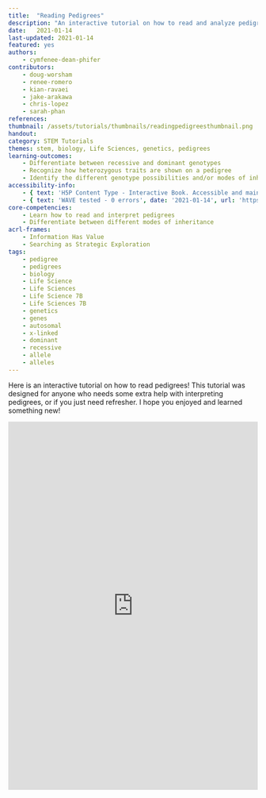```yaml
---
title:  "Reading Pedigrees"
description: "An interactive tutorial on how to read and analyze pedigrees!"
date:   2021-01-14
last-updated: 2021-01-14
featured: yes
authors:
    - cymfenee-dean-phifer
contributors:
    - doug-worsham
    - renee-romero
    - kian-ravaei
    - jake-arakawa
    - chris-lopez
    - sarah-phan
references:
thumbnail: /assets/tutorials/thumbnails/readingpedigreesthumbnail.png
handout: 
category: STEM Tutorials
themes: stem, biology, Life Sciences, genetics, pedigrees
learning-outcomes:
    - Differentiate between recessive and dominant genotypes
    - Recognize how heterozygous traits are shown on a pedigree
    - Identify the different genotype possibilities and/or modes of inheritance given an individual's parents/offspring
accessibility-info:
    - { text: 'H5P Content Type - Interactive Book. Accessible and maintained by H5P core development team', date: '2021-01-14', url: 'https://h5p.org/documentation/installation/content-type-accessibility' }
    - { text: 'WAVE tested - 0 errors', date: '2021-01-14', url: 'https://wave.webaim.org/' }
core-competencies:
    - Learn how to read and interpret pedigrees
    - Differentiate between different modes of inheritance
acrl-frames:
    - Information Has Value
    - Searching as Strategic Exploration
tags:
    - pedigree
    - pedigrees
    - biology
    - Life Science
    - Life Sciences
    - Life Science 7B
    - Life Sciences 7B
    - genetics
    - genes
    - autosomal
    - x-linked
    - dominant
    - recessive
    - allele
    - alleles
---
```

Here is an interactive tutorial on how to read pedigrees! This tutorial was designed for anyone who needs some extra help with interpreting pedigrees, or if you just need refresher. I hope you enjoyed and learned something new!

<iframe src="https://ccle.ucla.edu/mod/hvp/embed.php?id=3441513" width="100%" height="742" frameborder="0" allowfullscreen="allowfullscreen"></iframe><script src="https://ccle.ucla.edu/mod/hvp/library/js/h5p-resizer.js" charset="UTF-8"></script>
